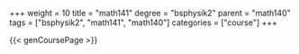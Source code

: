 +++
weight = 10
title = "math141"
degree = "bsphysik2"
parent = "math140"
tags = ["bsphysik2", "math141", "math140"]
categories = ["course"]
+++

{{< genCoursePage >}}
